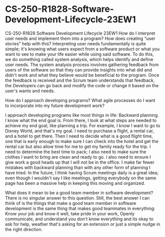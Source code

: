 # CS-250-R1828-Software-Development-Lifecycle-23EW1
CS-250-R1828 Software Development Lifecycle 23EW1
How do I interpret user needs and implement them into a program? How does creating “user stories” help with this?
  Interpreting user needs fundamentally is quite simple; it's knowing what users expect from a software product or what you want to see to make your life easier while using said software. 
  To do this, we do something called system analysis, which helps identify and define user needs. The system analysis process involves gathering feedback from users of the software so that they can provide insights into what did and didn't work and what they believe would be beneficial to the program.
  Once the feedback is received and the Scrum team understands that feedback, the Developers can go back and modify the code or change it based on the user's wants and needs.
  
How do I approach developing programs? What agile processes do I want to incorporate into my future development work?

  I approach developing programs like most things in life: Backward planning. I know what the end goal is.  From there, I look at what steps are needed to achieve my end goal, like planning a trip. For example, I know I want to go to Disney World, and that's my goal. I need to purchase a flight, a rental car, and a hotel to get there.
  Then I need to decide what is a good flight time, one that is early enough to make sure I can check into the hotel and get the rental car but also allow time for me to get my family ready for the trip. I need to determine the best time to pack; I also need to make sure the clothes I want to bring are 
  clean and ready to go. I also need to ensure I give work a good heads up that I will not be in the office. I make far fewer mistakes with backward planning than with any other form of planning I have tried. In the future, I think having Scrum meetings daily is a great idea; even though I wouldn't say I like meetings, getting everybody on the
  same page has been a massive help in keeping this moving and organized.

What does it mean to be a good team member in software development?
  There is no singular answer to this question. Still, the best answer I can think of is the things that make a good team member in software development is the same thing that makes good teammates in everything: Know your job and know it well, take pride in your work, Openly communicate, and understand you don't know everything and its okay to ask for help, weather that's asking for an extension or just a simple nudge in the right direction.
